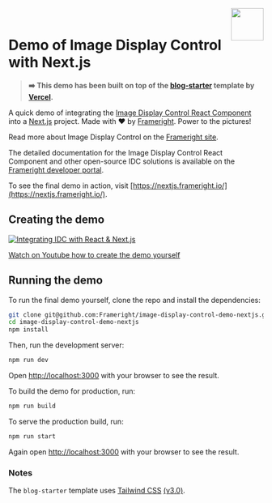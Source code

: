 [<img src="https://avatars.githubusercontent.com/u/35964478?s=200&v=4" align="right" width="64" height="64">](https://frameright.io)

&nbsp;

# Demo of Image Display Control with Next.js

> **➡️ This demo has been built on top of the [blog-starter](https://github.com/vercel/next.js/tree/canary/examples/blog-starter) template by [Vercel](https://vercel.com/).**

A quick demo of integrating the [Image Display Control React Component](https://github.com/Frameright/react-image-display-control/) into a [Next.js](https://nextjs.org/) project. Made with ❤️ by [Frameright](https://frameright.io/). Power to the pictures!

Read more about Image Display Control on the [Frameright site](https://frameright.io/image-display-control/).

The detailed documentation for the Image Display Control React Component and other open-source IDC solutions is available on the [Frameright developer portal](https://docs.frameright.io/).

To see the final demo in action, visit [https://nextjs.frameright.io/](https://nextjs.frameright.io/).

## Creating the demo

[<img src="https://i.ytimg.com/vi/UsBtRSyY-7c/maxresdefault.jpg" alt="Integrating IDC with React & Next.js"/>](https://www.youtube.com/watch?v=UsBtRSyY-7c&feature=youtu.be)

[Watch on Youtube how to create the demo yourself](https://www.youtube.com/watch?v=UsBtRSyY-7c&feature=youtu.be)

## Running the demo

To run the final demo yourself, clone the repo and install the dependencies:

```bash
git clone git@github.com:Frameright/image-display-control-demo-nextjs.git
cd image-display-control-demo-nextjs
npm install
```

Then, run the development server:

```bash
npm run dev
```

Open [http://localhost:3000](http://localhost:3000) with your browser to see the result.

To build the demo for production, run:

```bash
npm run build
```

To serve the production build, run:

```bash
npm run start
```

Again open [http://localhost:3000](http://localhost:3000) with your browser to see the result.

### Notes

The `blog-starter` template uses [Tailwind CSS](https://tailwindcss.com) [(v3.0)](https://tailwindcss.com/blog/tailwindcss-v3).

